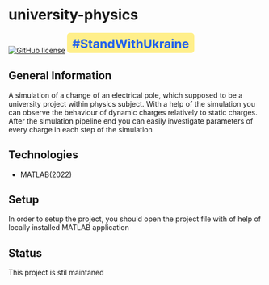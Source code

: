 # university-physics
[![GitHub license](https://img.shields.io/github/license/Naereen/StrapDown.js.svg)](https://github.com/Naereen/StrapDown.js/blob/master/LICENSE)
[![StandWithUkraine](https://raw.githubusercontent.com/vshymanskyy/StandWithUkraine/main/badges/StandWithUkraine.svg)](https://github.com/vshymanskyy/StandWithUkraine/blob/main/docs/README.md)

## General Information
A simulation of a change of an electrical pole, which supposed to be a university project within physics subject. With a help of the simulation you can observe the behaviour of dynamic charges relatively to static charges. After the simulation pipeline end you can easily investigate parameters of every charge in each step of the simulation

## Technologies
- MATLAB(2022)

## Setup
In order to setup the project, you should open the project file with of help of locally installed MATLAB application

## Status
This project is stil maintaned
